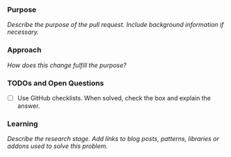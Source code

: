### Purpose
_Describe the purpose of the pull request. Include background information if necessary._

### Approach
_How does this change fulfill the purpose?_

### TODOs and Open Questions
- [ ] Use GitHub checklists. When solved, check the box and explain the answer.

### Learning
_Describe the research stage. Add links to blog posts, patterns, libraries or addons used to solve this problem._
